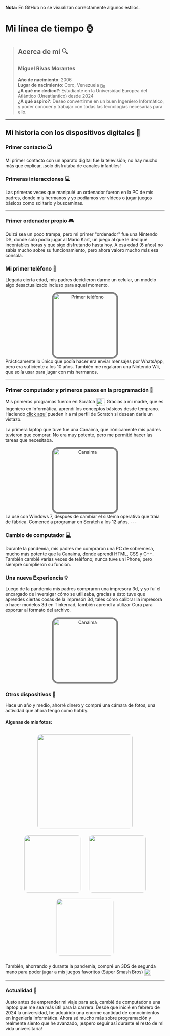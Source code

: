 **Nota:** En GitHub no se visualizan correctamente algunos estilos.
# Mi línea de tiempo ⌚

> ## Acerca de mí 🔍
> ### Miguel Rivas Morantes
> **Año de nacimiento**: 2006 <br>
> **Lugar de nacimiento**: Coro, Venezuela <img src="https://upload.wikimedia.org/wikipedia/commons/0/06/Flag_of_Venezuela.svg" alt="Bandera de Venezuela" width="20" height="15" style="vertical-align: middle;"> <br>
> **¿A qué me dedico?**: Estudiante en la Universidad Europea del Atlántico (Uneatlantico) desde 2024 <br>
> **¿A qué aspiro?**: Deseo convertirme en un buen Ingeniero Informático, y poder conocer y trabajar con todas las tecnologías necesarias para ello.

---

## Mi historia con los dispositivos digitales 📜

### Primer contacto 📺
Mi primer contacto con un aparato digital fue la televisión; no hay mucho más que explicar, ¡solo disfrutaba de canales infantiles!

### Primeras interacciones 💻
Las primeras veces que manipulé un ordenador fueron en la PC de mis padres, donde mis hermanos y yo podíamos ver vídeos o jugar juegos básicos como solitario y buscaminas.

---

### **Primer ordenador propio** 🎮
Quizá sea un poco trampa, pero mi primer "ordenador" fue una Nintendo DS, donde solo podía jugar al Mario Kart, un juego al que le dediqué incontables horas y que sigo disfrutando hasta hoy. A esa edad (6 años) no sabía mucho sobre su funcionamiento, pero ahora valoro mucho más esa consola.

### Mi primer teléfono 📱
Llegada cierta edad, mis padres decidieron darme un celular, un modelo algo desactualizado incluso para aquel momento.
<div style="text-align: center;">
    <img src="https://i.blogs.es/494d18/s3minixm/1366_2000.webp" alt="Primer teléfono" width="200" style="border: 5px solid grey; border-radius: 20px;">
</div>
Prácticamente lo único que podía hacer era enviar mensajes por WhatsApp, pero era suficiente a los 10 años. También me regalaron una Nintendo Wii, que solía usar para jugar con mis hermanos.

---

### Primer computador y primeros pasos en la programación 💾
Mis primeros programas fueron en Scratch <img src="https://cdn.worldvectorlogo.com/logos/scratch-cat.svg" alt="Logo de Scratch" width="25" style="vertical-align: middle;">. Gracias a mi madre, que es Ingeniero en Informática, aprendí los conceptos básicos desde temprano. Haciendo [click aquí](https://scratch.mit.edu/users/mienrimo/) pueden ir a mi perfil de Scratch si desean darle un vistazo.

La primera laptop que tuve fue una Canaima, que irónicamente mis padres tuvieron que comprar. No era muy potente, pero me permitió hacer las tareas que necesitaba.
<div style="text-align: center;">
    <img src="https://encrypted-tbn0.gstatic.com/images?q=tbn:ANd9GcQDKrolNeWgezv-i3XkuCCqZ7ABdYB9sXVE0A&s" alt="Canaima" width="200" style="border: 5px solid grey; border-radius: 20px;">
</div>
La usé con Windows 7, después de cambiar el sistema operativo que traía de fábrica. Comencé a programar en Scratch a los 12 años.
---

### Cambio de computador 💻
Durante la pandemia, mis padres me compraron una PC de sobremesa, mucho más potente que la Canaima, donde aprendí HTML, CSS y C++. También cambié varias veces de teléfono; nunca tuve un iPhone, pero siempre cumplieron su función.

### Una nueva Experiencia 💡
Luego de la pandemia mis padres compraron una impresora 3d, y yo fuí el encargado de inversigar cómo se utilizaba, gracias a ésto tuve que aprendes ciertas cosas de la impresón 3d, tales cómo calibrar la impresora o hacer modelos 3d en Tinkercad, también aprendí a utilizar Cura para exportar al formato del archivo.
<div style="text-align: center;">
    <img src="https://lh3.googleusercontent.com/pw/AP1GczMY8BtgIePlTXJeClPwIk5XQ2plDyyoPJBxgUAQp-IZynYBH9DKZAnZHi9EskyriDzVwh0kl8ibDLodQU4RSK1bqzFv0sswu2EAiq1DgBpDN1odOYclsuA74LCcPK6OhrKYF9VlZkzXu2y8wA3oC4HE_A=w455-h607-s-no-gm?authuser=0" alt="Canaima" width="200" style="border: 5px solid grey; border-radius: 20px;">
</div>

### Otros dispositivos 📸
Hace un año y medio, ahorré dinero y compré una cámara de fotos, una actividad que ahora tengo como hobby.

#### Algunas de mis fotos:
<div style="text-align: center;">
    <img src="https://lh3.googleusercontent.com/pw/AP1GczNf1RB_9xP3fh_7YozdqGCynGa09RCXDtGU-yNPwWfp3FVAxxKpJBWj2Kps-9NF4WKZCXl_PaduUkZWWPDC18iQ7zyaVhdi2EObLWRgbsptW55oyVlP1_NtwdIk8LDXX7bCCrMHgwtH-_j-BKV1CoqnNA=w1366-h352-s-no-gm?authuser=0" width="300" style="border-radius: 10px; margin: 10px;" />
    <img src="https://lh3.googleusercontent.com/pw/AP1GczML1a2i2kZnrSiOE0d2elgEvM3_VLdGZCwP8k8WZAm9Kp1O4G5BNQV-3YaQoBB_MpbSgPg3oDtSTsNLBUKWJuzgv6rZrr5rtKKxSezz_1mFTsEBs71fpQ5EMrmPFG95o-JUkxg4ZmjPPmxz7RXaO2-R0Q=w809-h607-s-no-gm?authuser=0" width="180" style="border-radius: 10px; margin: 10px;" />
    <img src="https://lh3.googleusercontent.com/pw/AP1GczNBFNr0_dpuJ_6E6UhFnREaEkHRb1dbrA5SN4UKiOgPXA6b4QBD66QG_vhPwEOl085ARECZEK-AMb6YtD6vil2sP1egQokHUEeSBzS7upJa00maQ9AACwBm8NBe6owWv31I4GzW-jJ1gbP1GtnRQlIhqg=w809-h607-s-no-gm?authuser=0" width="180" style="border-radius: 10px; margin: 10px;" />
    <img src="https://lh3.googleusercontent.com/pw/AP1GczMBc_pH4vCaT1n9cBGUu_bPeMoFPpdXa7_LGbZ3Gm3cTdv-iQ-naNNvPWTcFmUt3cYY9REUWs0nloQGs1u8TGtkXJHKljuDXBfqNVDTH-RdY7ejJItiFQvkyqp_4Hr_V2a5-HHR1DaTOBYQNL-nMD5umw=w809-h607-s-no-gm?authuser=0" width="180" style="border-radius: 10px; margin: 10px;" />
</div>

También, ahorrando y durante la pandemia, compré un 3DS de segunda mano para poder jugar a mis juegos favoritos (Súper Smash Bros) <img src="https://upload.wikimedia.org/wikipedia/commons/thumb/4/49/Smash_Ball.png/1200px-Smash_Ball.png" alt="Logo de Smash Bros" width="22" style="vertical-align: middle;">

---

### Actualidad 🚀
Justo antes de emprender mi viaje para acá, cambié de computador a una laptop que me sea más útil para la carrera. Desde que inicié en febrero de 2024 la universidad, he adquirido una enorme cantidad de conocimientos en Ingeniería Informática. Ahora sé mucho más sobre programación y realmente siento que he avanzado, ¡espero seguir así durante el resto de mi vida universitaria!
